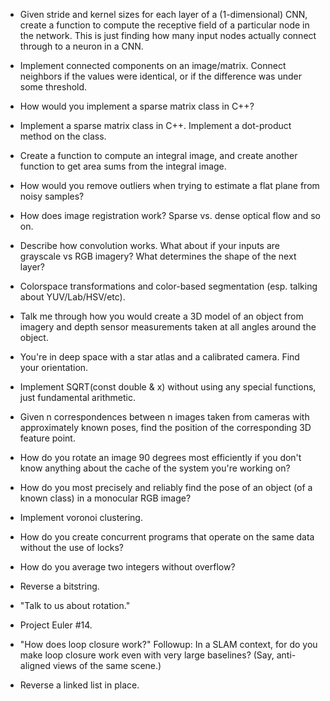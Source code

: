 - Given stride and kernel sizes for each layer of a (1-dimensional) CNN, create
  a function to compute the receptive field of a particular node in the
  network.  This is just finding how many input nodes actually connect through
  to a neuron in a CNN.

- Implement connected components on an image/matrix. Connect neighbors if the
  values were identical, or if the difference was under some threshold.

- How would you implement a sparse matrix class in C++?

- Implement a sparse matrix class in C++. Implement a dot-product method on the
  class.

- Create a function to compute an integral image, and create another function
  to get area sums from the integral image.

- How would you remove outliers when trying to estimate a flat plane from noisy
  samples?

- How does image registration work? Sparse vs. dense optical flow and so on.

- Describe how convolution works. What about if your inputs are grayscale vs RGB
imagery? What determines the shape of the next layer?

- Colorspace transformations and color-based segmentation (esp. talking about
  YUV/Lab/HSV/etc).

- Talk me through how you would create a 3D model of an object from imagery and
  depth sensor measurements taken at all angles around the object.

- You're in deep space with a star atlas and a calibrated camera. Find your
  orientation.

- Implement SQRT(const double & x) without using any special functions, just
  fundamental arithmetic.

- Given n correspondences between n images taken from cameras with
  approximately known poses, find the position of the corresponding 3D feature
  point.

- How do you rotate an image 90 degrees most efficiently if you don't know
 anything about the cache of the system you're working on?

- How do you most precisely and reliably find the pose of an object (of a known
  class) in a monocular RGB image?

- Implement voronoi clustering.

- How do you create concurrent programs that operate on the same data without
  the use of locks?

- How do you average two integers without overflow?

- Reverse a bitstring.

- "Talk to us about rotation."

- Project Euler #14.

- "How does loop closure work?" Followup: In a SLAM context, for do you make loop
  closure work even with very large baselines? (Say, anti-aligned views of the
  same scene.)

- Reverse a linked list in place.
